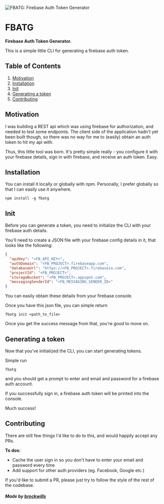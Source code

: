 ![FBATG: Firebase Auth Token Generator](https://storage.googleapis.com/1cf54569e3eb88d0165/FBATG.png)

# FBATG

**Firebase Auth Token Generator.**

This is a simple little CLI for generating a firebase auth token.

## Table of Contents

  1. [Motivation](#motivation)
  2. [Installation](#installation)
  3. [Init](#init)
  4. [Generating a token](#generating-a-token)
  5. [Contributing](#contributing)

## Motivation

I was building a REST api which was using firebase for authorization, and needed to test some endpoints. The client side of the application hadn't yet been built though, so there was no way for me to (easily) obtain an auth token to hit my api with.

Thus, this little tool was born. It's pretty simple really - you configure it with your firebase details, sign in with firebase, and receive an auth token. Easy.

## Installation

You can install it locally or globally with npm. Personally, I prefer globally so that I can easily use it anywhere.

```shell
npm install -g fbatg
```

## Init

Before you can generate a token, you need to initialize the CLI with your firebase auth details.

You'll need to create a JSON file with your firebase config details in it, that looks like the following:

```json
{
  "apiKey": "<FB_API_KEY>",
  "authDomain": "<FB_PROJECT>.firebaseapp.com",
  "databaseUrl": "https://<FB_PROJECT>.firebaseio.com",
  "projectId": "<FB_PROJECT>",
  "storageBucket": "<FB_PROJECT>.appspot.com",
  "messagingSenderId": "<FB_MESSAGING_SENDER_ID>"
}
```

You can easily obtain these details from your firebase console.

Once you have this json file, you can simple return

```shell
fbatg init <path_to_file>
```

Once you get the success message from that, you're good to move on.

## Generating a token

Now that you've initialized the CLI, you can start generating tokens.

Simple run

```shell
fbatg
```

and you should get a prompt to enter and email and password for a firebase auth account.

If you successfully sign in, a firebase auth token will be printed into the console.

Much success!

## Contributing

There are still few things I'd like to do to this, and would happily accept any PRs.

**To dos:**
- Cache the user sign in so you don't have to enter your email and password every time
- Add support for other auth providers (eg. Facebook, Google etc.)

If you'd like to submit a PR, please just try to follow the style of the rest of the codebase.

##### Made by [brockwills](http://brockwills.com)
